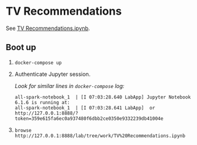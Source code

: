 # TV Recommendations

See [TV Recommendations.ipynb](TV%20Recommendations.ipynb).

## Boot up

1. `docker-compose up`
1. Authenticate Jupyter session.

    *Look for similar lines in `docker-compose` log:*
   
    ```
    all-spark-notebook_1  | [I 07:03:28.640 LabApp] Jupyter Notebook 6.1.6 is running at:
    all-spark-notebook_1  | [I 07:03:28.641 LabApp]  or http://127.0.0.1:8888/?token=359e615fa6ec0a937480f6dbb2ce0350e9332239db41004e
    ```

1. `browse http://127.0.0.1:8888/lab/tree/work/TV%20Recommendations.ipynb`
